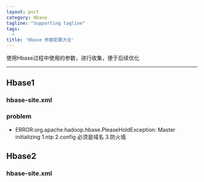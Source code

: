 ```yaml
---
layout: post
category: Hbase
tagline: "Supporting tagline"
tags:
  -
title: 'Hbase 参数配置大全'
---
```

使用Hbase过程中使用的参数，进行收集，便于后续优化

---

<!--more-->


## Hbase1

### hbase-site.xml
###
###

### problem

+ ERROR:org.apache.hadoop.hbase.PleaseHoldException: Master initializing
 1.ntp
 2.config 必须是域名
 3.防火墙

## Hbase2
### hbase-site.xml
###
###
